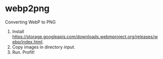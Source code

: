# webp2png
Converting WebP to PNG

1) Install https://storage.googleapis.com/downloads.webmproject.org/releases/webp/index.html.
2) Copy images in directory *input*.
3) Run. Profit!